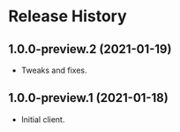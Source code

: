 # Release History

## 1.0.0-preview.2 (2021-01-19)
- Tweaks and fixes.

## 1.0.0-preview.1 (2021-01-18)
- Initial client.

